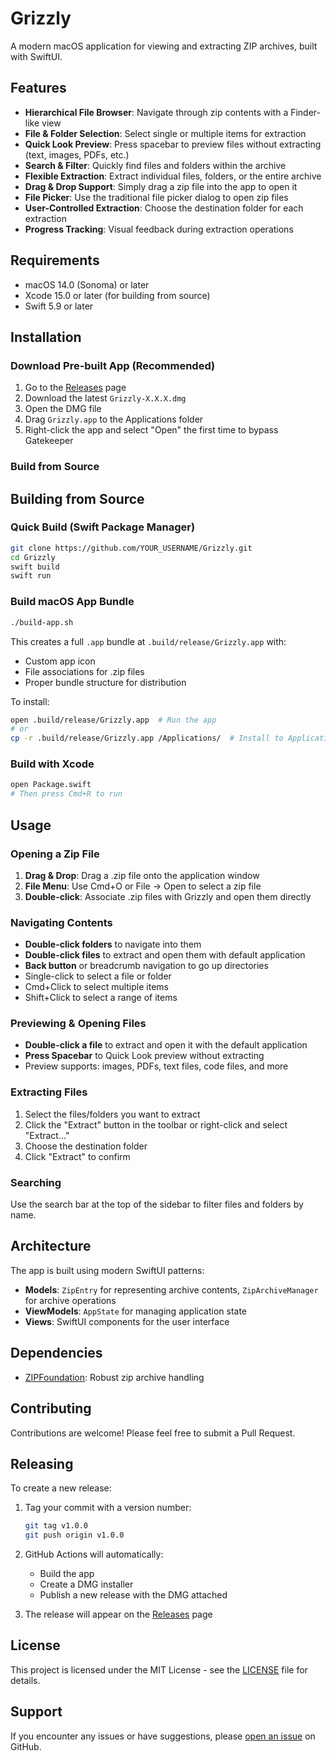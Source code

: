 # Grizzly

A modern macOS application for viewing and extracting ZIP archives, built with SwiftUI.

## Features

- **Hierarchical File Browser**: Navigate through zip contents with a Finder-like view
- **File & Folder Selection**: Select single or multiple items for extraction
- **Quick Look Preview**: Press spacebar to preview files without extracting (text, images, PDFs, etc.)
- **Search & Filter**: Quickly find files and folders within the archive
- **Flexible Extraction**: Extract individual files, folders, or the entire archive
- **Drag & Drop Support**: Simply drag a zip file into the app to open it
- **File Picker**: Use the traditional file picker dialog to open zip files
- **User-Controlled Extraction**: Choose the destination folder for each extraction
- **Progress Tracking**: Visual feedback during extraction operations

## Requirements

- macOS 14.0 (Sonoma) or later
- Xcode 15.0 or later (for building from source)
- Swift 5.9 or later

## Installation

### Download Pre-built App (Recommended)

1. Go to the [Releases](../../releases) page
2. Download the latest `Grizzly-X.X.X.dmg`
3. Open the DMG file
4. Drag `Grizzly.app` to the Applications folder
5. Right-click the app and select "Open" the first time to bypass Gatekeeper

### Build from Source

## Building from Source

### Quick Build (Swift Package Manager)

```bash
git clone https://github.com/YOUR_USERNAME/Grizzly.git
cd Grizzly
swift build
swift run
```

### Build macOS App Bundle

```bash
./build-app.sh
```

This creates a full `.app` bundle at `.build/release/Grizzly.app` with:
- Custom app icon
- File associations for .zip files
- Proper bundle structure for distribution

To install:
```bash
open .build/release/Grizzly.app  # Run the app
# or
cp -r .build/release/Grizzly.app /Applications/  # Install to Applications
```

### Build with Xcode

```bash
open Package.swift
# Then press Cmd+R to run
```

## Usage

### Opening a Zip File

1. **Drag & Drop**: Drag a .zip file onto the application window
2. **File Menu**: Use Cmd+O or File → Open to select a zip file
3. **Double-click**: Associate .zip files with Grizzly and open them directly

### Navigating Contents

- **Double-click folders** to navigate into them
- **Double-click files** to extract and open them with default application
- **Back button** or breadcrumb navigation to go up directories
- Single-click to select a file or folder
- Cmd+Click to select multiple items
- Shift+Click to select a range of items

### Previewing & Opening Files

- **Double-click a file** to extract and open it with the default application
- **Press Spacebar** to Quick Look preview without extracting
- Preview supports: images, PDFs, text files, code files, and more

### Extracting Files

1. Select the files/folders you want to extract
2. Click the "Extract" button in the toolbar or right-click and select "Extract..."
3. Choose the destination folder
4. Click "Extract" to confirm

### Searching

Use the search bar at the top of the sidebar to filter files and folders by name.

## Architecture

The app is built using modern SwiftUI patterns:

- **Models**: `ZipEntry` for representing archive contents, `ZipArchiveManager` for archive operations
- **ViewModels**: `AppState` for managing application state
- **Views**: SwiftUI components for the user interface

## Dependencies

- [ZIPFoundation](https://github.com/weichsel/ZIPFoundation): Robust zip archive handling

## Contributing

Contributions are welcome! Please feel free to submit a Pull Request.

## Releasing

To create a new release:

1. Tag your commit with a version number:
   ```bash
   git tag v1.0.0
   git push origin v1.0.0
   ```

2. GitHub Actions will automatically:
   - Build the app
   - Create a DMG installer
   - Publish a new release with the DMG attached

3. The release will appear on the [Releases](../../releases) page

## License

This project is licensed under the MIT License - see the [LICENSE](LICENSE) file for details.

## Support

If you encounter any issues or have suggestions, please [open an issue](../../issues) on GitHub.
